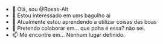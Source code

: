 - 👋 Olá, sou @Roxas-Alt
- 👀 Estou interessado em ums bagulho ai
- 🌱 Atualmente estou aprendendo a utilizar coisas das boas
- 💞️ Pretendo colaborar em... que poha é essa? não sei.
- 📫 Me encontre em... Nenhum lugar definido.
